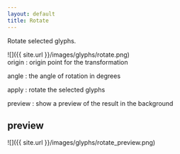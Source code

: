 ```yaml
---
layout: default
title: Rotate
---
```


Rotate selected glyphs.

<div class='row'>

<div class='col' markdown='1'>
![]({{ site.url }}/images/glyphs/rotate.png)
</div>

<div class='col' markdown='1'>
origin
: origin point for the transformation

angle
: the angle of rotation in degrees

apply
: rotate the selected glyphs

preview
: show a preview of the result in the background
</div>

</div>

preview
-------

![]({{ site.url }}/images/glyphs/rotate_preview.png)


